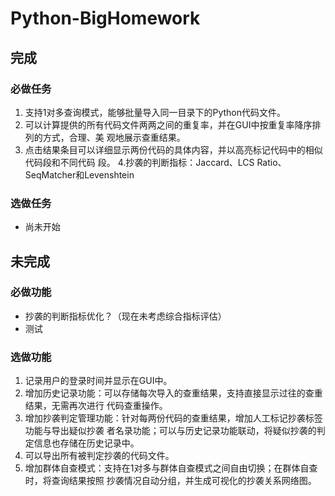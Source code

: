 # Python-BigHomework
## 完成
### 必做任务
1. 支持1对多查询模式，能够批量导入同一目录下的Python代码文件。
2. 可以计算提供的所有代码文件两两之间的重复率，并在GUI中按重复率降序排列的方式，合理、美
观地展示查重结果。
3. 点击结果条目可以详细显示两份代码的具体内容，并以高亮标记代码中的相似代码段和不同代码
段。
4.抄袭的判断指标：Jaccard、LCS Ratio、SeqMatcher和Levenshtein 

### 选做任务
+ 尚未开始
## 未完成
### 必做功能
+ 抄袭的判断指标优化？（现在未考虑综合指标评估）
+ 测试

### 选做功能

1. 记录用户的登录时间并显示在GUI中。
2. 增加历史记录功能：可以存储每次导入的查重结果，支持直接显示过往的查重结果，无需再次进行
代码查重操作。
3. 增加抄袭判定管理功能：针对每两份代码的查重结果，增加人工标记抄袭标签功能与导出疑似抄袭
者名录功能；可以与历史记录功能联动，将疑似抄袭的判定信息也存储在历史记录中。
4. 可以导出所有被判定抄袭的代码文件。
5. 增加群体自查模式：支持在1对多与群体自查模式之间自由切换；在群体⾃查时，将查询结果按照
抄袭情况自动分组，并生成可视化的抄袭关系网络图。